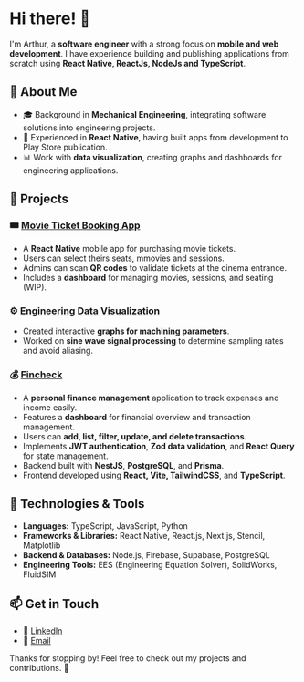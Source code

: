 # Hi there! 👋

I'm Arthur, a **software engineer** with a strong focus on **mobile and web development**. I have experience building and publishing applications from scratch using **React Native, ReactJs, NodeJs and TypeScript**.

## 🚀 About Me

- 🎓 Background in **Mechanical Engineering**, integrating software solutions into engineering projects.
- 📱 Experienced in **React Native**, having built apps from development to Play Store publication.
- 📊 Work with **data visualization**, creating graphs and dashboards for engineering applications.

## 📌 Projects

### 🎟️ [Movie Ticket Booking App](https://github.com/ArthurLopesMagalhaes)

- A **React Native** mobile app for purchasing movie tickets.
- Users can select theirs seats, mmovies and sessions.
- Admins can scan **QR codes** to validate tickets at the cinema entrance.
- Includes a **dashboard** for managing movies, sessions, and seating (WIP).

### ⚙️ [Engineering Data Visualization](https://github.com/ArthurLopesMagalhaes/vibration-mec)

- Created interactive **graphs for machining parameters**.
- Worked on **sine wave signal processing** to determine sampling rates and avoid aliasing.

### 💰 [Fincheck](https://github.com/ArthurLopesMagalhaes/fincheck-frontend)

- A **personal finance management** application to track expenses and income easily.
- Features a **dashboard** for financial overview and transaction management.
- Users can **add, list, filter, update, and delete transactions**.
- Implements **JWT authentication**, **Zod data validation**, and **React Query** for state management.
- Backend built with **NestJS**, **PostgreSQL**, and **Prisma**.
- Frontend developed using **React, Vite, TailwindCSS**, and **TypeScript**.

## 🔧 Technologies & Tools

- **Languages:** TypeScript, JavaScript, Python
- **Frameworks & Libraries:** React Native, React.js, Next.js, Stencil, Matplotlib
- **Backend & Databases:** Node.js, Firebase, Supabase, PostgreSQL
- **Engineering Tools:** EES (Engineering Equation Solver), SolidWorks, FluidSIM

## 📫 Get in Touch

- 💼 [LinkedIn](https://www.linkedin.com/in/artthur-lopes/)
- 📧 [Email](mailto:arthurlopescontact@gmail.com)

Thanks for stopping by! Feel free to check out my projects and contributions. 🚀

